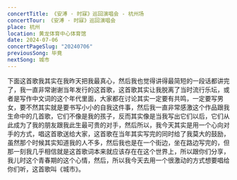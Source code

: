 ```yaml
---
concertTitle: 《安溥 · 时寐》巡回演唱会 - 杭州场
concertTour: 《安溥 · 时寐》巡回演唱会
place: 杭州
location: 黄龙体育中心体育馆
date: 2024-07-06
concertPageSlug: "20240706"
previousSong: 毕竟
nextSong: 城市
---
```

下面这首歌我其实在我昨天把我最真心，然后我也觉得讲得最简短的一段话都讲完了，我一直非常谢谢当年发行的这首歌，这首歌其实让我脱离了当时流行乐坛，或者是写作中文词的这个年代里面，大家都在讨论其实一定要有共鸣，一定要写男女，要不然其实就是要书写小小的自我这件事，然后我一直非常感激这个作品跟我生命中的几首歌，它们不像是我的孩子，反而其实像是当我写出它们以后，它们从此成为了我的朋友跟我此生最可贵的对手，然后所以，我今天其实是用一个心向对手的方式，唱这首歌送给大家，这首歌在当年其实写完的同时给了我莫大的鼓励，虽然那个时候其实知道我的人不多，然后我也是在一个街边，坐在路边写完的，但那一刻我几乎相信就是这首歌词本来就应该存在在这个世界上，所以跟你们分享，我儿时这个青春期的这个心情，然后，所以我今天去用一个很激动的方式想要唱给你们听，这首歌叫《城市》。
